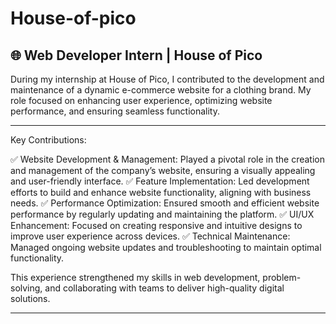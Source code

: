 # House-of-pico

🌐 Web Developer Intern | House of Pico
---

During my internship at House of Pico, I contributed to the development and maintenance of a dynamic e-commerce website for a clothing brand. My role focused on enhancing user experience, optimizing website performance, and ensuring seamless functionality.

---

Key Contributions:

✅ Website Development & Management: Played a pivotal role in the creation and management of the company’s website, ensuring a visually appealing and user-friendly interface.
✅ Feature Implementation: Led development efforts to build and enhance website functionality, aligning with business needs.
✅ Performance Optimization: Ensured smooth and efficient website performance by regularly updating and maintaining the platform.
✅ UI/UX Enhancement: Focused on creating responsive and intuitive designs to improve user experience across devices.
✅ Technical Maintenance: Managed ongoing website updates and troubleshooting to maintain optimal functionality.

This experience strengthened my skills in web development, problem-solving, and collaborating with teams to deliver high-quality digital solutions.

---
